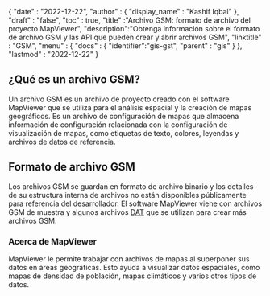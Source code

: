 {
  "date" : "2022-12-22",
  "author" : {
    "display_name" : "Kashif Iqbal"
},
  "draft" : "false",
  "toc" : true,
  "title" :"Archivo GSM: formato de archivo del proyecto MapViewer",
  "description":"Obtenga información sobre el formato de archivo GSM y las API que pueden crear y abrir archivos GSM",
  "linktitle" : "GSM",
  "menu" : {
    "docs" : {
      "identifier":"gis-gst",
      "parent" : "gis"
}
},
  "lastmod" : "2022-12-22"
}

## ¿Qué es un archivo GSM?

Un archivo GSM es un archivo de proyecto creado con el software MapViewer que se utiliza para el análisis espacial y la creación de mapas geográficos. Es un archivo de configuración de mapas que almacena información de configuración relacionada con la configuración de visualización de mapas, como etiquetas de texto, colores, leyendas y archivos de datos de referencia.

## Formato de archivo GSM

Los archivos GSM se guardan en formato de archivo binario y los detalles de su estructura interna de archivos no están disponibles públicamente para referencia del desarrollador. El software MapViewer viene con archivos GSM de muestra y algunos archivos [DAT](/database/dat/) que se utilizan para crear más archivos GSM.

### Acerca de MapViewer

MapViewer le permite trabajar con archivos de mapas al superponer sus datos en áreas geográficas. Esto ayuda a visualizar datos espaciales, como mapas de densidad de población, mapas climáticos y varios otros tipos de datos.


